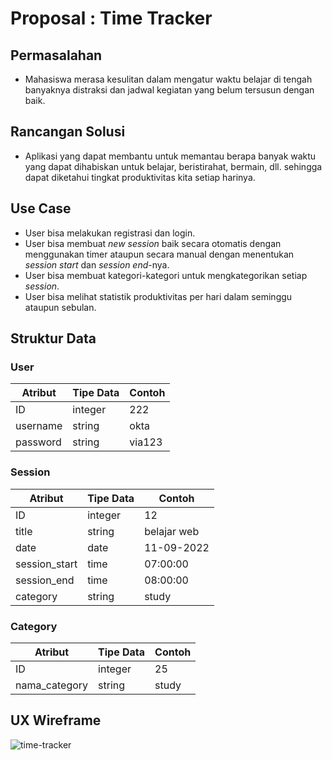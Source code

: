 # Proposal : Time Tracker

## Permasalahan
- Mahasiswa merasa kesulitan dalam mengatur waktu belajar di tengah banyaknya distraksi dan jadwal kegiatan yang belum tersusun dengan baik.

## Rancangan Solusi
- Aplikasi yang dapat membantu untuk memantau berapa banyak waktu yang dapat dihabiskan untuk belajar, beristirahat, bermain, dll. sehingga dapat diketahui tingkat produktivitas kita setiap harinya.

## Use Case
- User bisa melakukan registrasi dan login.
- User bisa membuat *new session* baik secara otomatis dengan menggunakan timer ataupun secara manual dengan menentukan *session start* dan *session end*-nya.
- User bisa membuat kategori-kategori untuk mengkategorikan setiap *session*.
- User bisa melihat statistik produktivitas per hari dalam seminggu ataupun sebulan.

## Struktur Data

### User
Atribut|Tipe Data|Contoh
---|---|---
ID | integer | 222
username | string | okta
password | string | via123

### Session
Atribut|Tipe Data|Contoh
---|---|---
ID | integer | 12
title | string | belajar web
date | date | 11-09-2022
session_start | time | 07:00:00
session_end | time | 08:00:00
category | string | study

### Category
Atribut|Tipe Data|Contoh
---|---|---
ID | integer | 25
nama_category | string | study

## UX Wireframe
![time-tracker](https://user-images.githubusercontent.com/76018503/197400029-501e61c7-29d4-414b-b1d7-ae5723a5c499.png)
